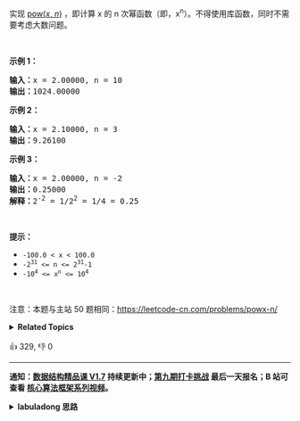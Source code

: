 <p>实现 <a href="https://www.cplusplus.com/reference/valarray/pow/">pow(<em>x</em>, <em>n</em>)</a> ，即计算 x 的 n 次幂函数（即，x<sup>n</sup>）。不得使用库函数，同时不需要考虑大数问题。</p>

<p> </p>

<p><strong>示例 1：</strong></p>

<pre>
<strong>输入：</strong>x = 2.00000, n = 10
<strong>输出：</strong>1024.00000
</pre>

<p><strong>示例 2：</strong></p>

<pre>
<strong>输入：</strong>x = 2.10000, n = 3
<strong>输出：</strong>9.26100</pre>

<p><strong>示例 3：</strong></p>

<pre>
<strong>输入：</strong>x = 2.00000, n = -2
<strong>输出：</strong>0.25000
<strong>解释：</strong>2<sup>-2</sup> = 1/2<sup>2</sup> = 1/4 = 0.25</pre>

<p> </p>

<p><strong>提示：</strong></p>

<ul>
	<li><code>-100.0 < x < 100.0</code></li>
	<li><code>-2<sup>31</sup> <= n <= 2<sup>31</sup>-1</code></li>
	<li><code>-10<sup>4</sup> <= x<sup>n</sup> <= 10<sup>4</sup></code></li>
</ul>

<p> </p>

<p>注意：本题与主站 50 题相同：<a href="https://leetcode-cn.com/problems/powx-n/">https://leetcode-cn.com/problems/powx-n/</a></p>
<details><summary><strong>Related Topics</strong></summary>递归 | 数学</details><br>

<div>👍 329, 👎 0</div>

<div id="labuladong"><hr>

**通知：[数据结构精品课 V1.7](https://aep.h5.xeknow.com/s/1XJHEO) 持续更新中；[第九期打卡挑战](https://aep.h5.xeknow.com/s/3SlWbp) 最后一天报名；B 站可查看 [核心算法框架系列视频](https://space.bilibili.com/14089380/channel/series)。**

<details><summary><strong>labuladong 思路</strong></summary>

## 基本思路

这道题和 [50. Pow(x, n)](/problems/powx-n) 相同。

幂运算是经典的数学运算技巧了，建议你看下前文 [如何高效进行模幂运算](https://labuladong.github.io/article/fname.html?fname=superPower) 就能很容易理解解法代码里的思想了。这道题唯一有点恶心的就是 `k` 的取值范围特别大，不能直接加符号，否则会造成整型溢出，具体解法看代码吧。

**标签：[数学](https://mp.weixin.qq.com/mp/appmsgalbum?__biz=MzAxODQxMDM0Mw==&action=getalbum&album_id=2122023604245659649)**

## 解法代码

```java
class Solution {
    public double myPow(double a, int k) {
        if (k == 0) return 1;

        if (k == Integer.MIN_VALUE) {
            // 把 k 是 INT_MIN 的情况单独拿出来处理
            // 避免 -k 整型溢出
            return myPow(1 / a, -(k + 1)) / a;
        }

        if (k < 0) {
            return myPow(1 / a, -k);
        }

        if (k % 2 == 1) {
            // k 是奇数
            return (a * myPow(a, k - 1));
        } else {
            // k 是偶数
            double sub = myPow(a, k / 2);
            return (sub * sub);
        }
    }
}
```

**类似题目**：
  - [剑指 Offer 16. 数值的整数次方 🟠](/problems/shu-zhi-de-zheng-shu-ci-fang-lcof/)

</details>
</div>



